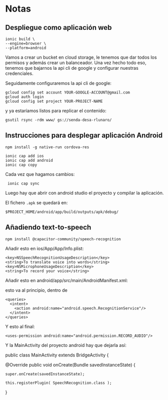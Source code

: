 
# Notas

## Despliegue como aplicación web


    ionic build \
    --engine=browser \
    --platform=android

Vamos a crear un bucket en cloud storage, le tenemos que dar 
todos los permisos y además crear un balanceador. Una vez 
hecho todo eso, tenemos que bajarnos la api cli de google y 
configurar nuestras credenciales.


Seguidamente configuraremos la api cli de google:

    gcloud config set account YOUR-GOOGLE-ACCOUNT@gmail.com
    gcloud auth login
    gcloud config set project YOUR-PROJECT-NAME

y ya estaríamos listos para replicar el contenido: 
 
    gsutil rsync -rdm www/ gs://senda-desa-rlunaro/


## Instrucciones para desplegar aplicación Android


    npm install -g native-run cordova-res

    ionic cap add ios 
    ionic cap add android
    ionic cap copy

Cada vez que hagamos cambios: 

     ionic cap sync

Luego hay que abrir con android studio el proyecto y compilar 
la aplicación. 

El fichero ``.apk`` se quedará en: 

    $PROJECT_HOME/android/app/build/outputs/apk/debug/

## Añadiendo text-to-speech

    npm install @capacitor-community/speech-recognition

Añadir esto en ios/App/App/Info.plist: 

    <key>NSSpeechRecognitionUsageDescription</key>
    <string>To translate voice into words</string>
    <key>NSMicrophoneUsageDescription</key>
    <string>To record your voice</string>

Añadir esto en android/app/src/main/AndroidManifest.xml: 

esto va al principio, dentro de <manifest>

    <queries>
      <intent>
        <action android:name="android.speech.RecognitionService"/>
      </intent>
    </queries>

Y esto al final: 

    <uses-permission android:name="android.permission.RECORD_AUDIO"/>


Y la MainActivity del proyecto android hay que dejarla así: 


public class MainActivity extends BridgeActivity {

  @Override
  public void onCreate(Bundle savedInstanceState) {

    super.onCreate(savedInstanceState);

    this.registerPlugin( SpeechRecognition.class );

  }



